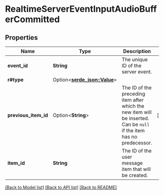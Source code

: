 # RealtimeServerEventInputAudioBufferCommitted

## Properties

Name | Type | Description | Notes
------------ | ------------- | ------------- | -------------
**event_id** | **String** | The unique ID of the server event. | 
**r#type** | Option<[**serde_json::Value**](.md)> |  | 
**previous_item_id** | Option<**String**> | The ID of the preceding item after which the new item will be inserted. Can be `null` if the item has no predecessor.  | [optional]
**item_id** | **String** | The ID of the user message item that will be created. | 

[[Back to Model list]](../README.md#documentation-for-models) [[Back to API list]](../README.md#documentation-for-api-endpoints) [[Back to README]](../README.md)


